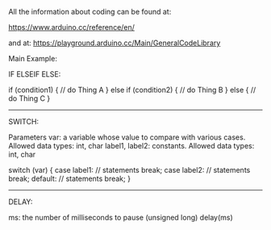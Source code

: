 All the information about coding can be found at:

https://www.arduino.cc/reference/en/

and at:
https://playground.arduino.cc/Main/GeneralCodeLibrary


Main Example:

IF ELSEIF  ELSE:

if (condition1)
{
   // do Thing A
}
else if (condition2)
{
  // do Thing B
}
else
{
  // do Thing C
}

----------------------------
SWITCH:

Parameters
var: a variable whose value to compare with various cases. Allowed data types: int, char
label1, label2: constants. Allowed data types: int, char

switch (var) {
  case label1:
    // statements
    break;
  case label2:
    // statements
    break;
  default:
    // statements
    break;
}

------------------------------
DELAY:

ms: the number of milliseconds to pause (unsigned long)
delay(ms)
